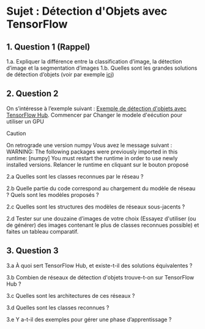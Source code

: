 
# Sujet : Détection d'Objets avec TensorFlow

## 1. Question 1 (Rappel)

  1.a. Expliquer la différence entre la classification d’image, la détection d’image et la segmentation d’images
  1.b. Quelles sont les grandes solutions de détection d’objets (voir par exemple [ici](https://developers.arcgis.com/python/guide/how-ssd-works/))

## 2. Question 2

On s’intéresse à l’exemple suivant : [Exemple de détection d'objets avec TensorFlow Hub](https://colab.research.google.com/github/tensorflow/docs/blob/master/site/en/hub/tutorials/tf2_object_detection.ipynb). 
Commencer par Changer le modele d'eécution pour utiliser un GPU 
> [!CAUTION]
> On retrograde une version numpy 
Vous avez le message suivant : WARNING: The following packages were previously imported in this runtime:
  [numpy]
You must restart the runtime in order to use newly installed versions.
>Relancer le runtime en cliquant sur le bouton proposé




 2.a Quelles sont les classes reconnues par le réseau ?

 2.b Quelle partie du code correspond au chargement du modèle de réseau ? Quels sont les modèles proposés ?

 2.c Quelles sont les structures des modèles de réseaux sous-jacents ?

 2.d Tester sur une douzaine d’images de votre choix (Essayez d'utiliser (ou de générer)  des images contenant le plus de classes reconnues possible) et faites un tableau comparatif.

 ## 3. Question 3

 3.a À quoi sert TensorFlow Hub, et existe-t-il des solutions équivalentes ?

 3.b Combien de réseaux de détection d'objets trouve-t-on sur TensorFlow Hub ?

 3.c Quelles sont les architectures de ces réseaux ?

 3.d Quelles sont les classes reconnues ?

 3.e Y a-t-il des exemples pour gérer une phase d’apprentissage ?

